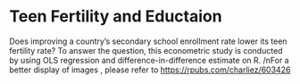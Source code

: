 # Teen Fertility and Eductaion
Does improving a country’s secondary school enrollment rate lower its teen fertility rate? To answer the question, this econometric study is conducted by using OLS regression and difference-in-difference estimate on R.
/nFor a better display of images , please refer to https://rpubs.com/charliez/603426
